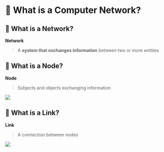 # 💚 What is a Computer Network?
## 💛 What is a Network?
**Network**

> A **system that exchanges information** between two or more entities

## 💛 What is a Node?
**Node**

> Subjects and objects exchanging information

![](https://prod-files-secure.s3.us-west-2.amazonaws.com/e7a75158-b9c4-4d57-84fa-9858bfaefc38/52d28000-ef00-4b94-93c6-052b5d86b009/image.png?X-Amz-Algorithm=AWS4-HMAC-SHA256&X-Amz-Content-Sha256=UNSIGNED-PAYLOAD&X-Amz-Credential=ASIAZI2LB466XDLS6WU6%2F20250928%2Fus-west-2%2Fs3%2Faws4_request&X-Amz-Date=20250928T214617Z&X-Amz-Expires=3600&X-Amz-Security-Token=IQoJb3JpZ2luX2VjED4aCXVzLXdlc3QtMiJHMEUCIQDRhTA2b0z%2FSObxU6GBkuZOarskNe1g7tJ6dgrHh2AZNgIgDtomTNsm9LZ%2FjI9MpiQaGdvyQcSM%2FGtwSCwvA%2FK1vRwqiAQIxv%2F%2F%2F%2F%2F%2F%2F%2F%2F%2FARAAGgw2Mzc0MjMxODM4MDUiDMKUQ3izwEeDkDSfKyrcA8NDiM1f%2BXythJcc%2Fr20roUnqRjwwtHxgwEcF0JcKAebI5VBtMZFW3oNSCalaLxuzQSgsnDkR5sO4goGsEQ%2FotWRVcZrPmgjeL4cP2PoBtmDTMBpqDN87dQKjcRGuNyDJqcFttuKDJcY7%2FRjqIfd2D1BjwwSsaHjZFIoO2sHTIv3kpcH%2BZXP6fKftfR5ZyKV75gBeLzhtD8ONFlttSIYzi5bOLhpK2HRYVjyGRbBrKX66TlfsnKRduLKr32BdYn2S8mlxA34xejqPu%2BDOJpU39VTiX8GFXVmG8Ou71p8IR0XWOhcqACLWov9MAIc9mXrlZq5wvcdwzEqowXWp3JkTQMMGb04sejmMZARw5i17V5LLbYh%2F%2F7oK3oYMQMLkGZDfwLlDYSd4I%2BO7zlkAAnnF9eerfd7vIcq5sqp7Vd3JQ4UAe5JNyWltEC86f%2BfSL5ku5sKPp2xSVm1o2LHskQSpbZUWIwKSFit%2BfykdINs5sIh6orOQaeUKwVRGDYg9U3poYMtsv8iwxhEVGNDG8yewpBysu3snh9o2sA0Hp7fafgmKdnvJ%2BD769l4eNm7AprB%2FmJbHbgYolxN0dCA3XAupk1%2F3J7ZN7SkLEilqzzFKyNzujWzpgmimAPNz0heMOjN5sYGOqUB7onX3Zbqb6m5EMa0CjjEVY8%2Bj8CY45vKOZY8q8sFx4fNlhCrmrl0wBHr8GsS5EU0uWSUiHkW%2B7ktwBrsJBkM6aULXnRUQOanAoild4omKrFcqvKqovHx6ak0%2FrzEw2y%2BYXkh9VJKuN%2F3swTodkbYlzerpcnvNS3MYlX3X0FMapwtrBpLauHKs0YXJ5RLmQTdzQQOo4pTZSQtMvb4weY%2FjbIfV%2BSm&X-Amz-Signature=913d1a1c142c96f56289f196935c9a19d688386e028821290873380b1aaf4db9&X-Amz-SignedHeaders=host&x-amz-checksum-mode=ENABLED&x-id=GetObject)

## 💛 What is a Link?
**Link**
> A connection between nodes 

![](https://prod-files-secure.s3.us-west-2.amazonaws.com/e7a75158-b9c4-4d57-84fa-9858bfaefc38/e42dfc1c-6148-47a5-9ba3-fe948bfa9178/image.png?X-Amz-Algorithm=AWS4-HMAC-SHA256&X-Amz-Content-Sha256=UNSIGNED-PAYLOAD&X-Amz-Credential=ASIAZI2LB466XDLS6WU6%2F20250928%2Fus-west-2%2Fs3%2Faws4_request&X-Amz-Date=20250928T214617Z&X-Amz-Expires=3600&X-Amz-Security-Token=IQoJb3JpZ2luX2VjED4aCXVzLXdlc3QtMiJHMEUCIQDRhTA2b0z%2FSObxU6GBkuZOarskNe1g7tJ6dgrHh2AZNgIgDtomTNsm9LZ%2FjI9MpiQaGdvyQcSM%2FGtwSCwvA%2FK1vRwqiAQIxv%2F%2F%2F%2F%2F%2F%2F%2F%2F%2FARAAGgw2Mzc0MjMxODM4MDUiDMKUQ3izwEeDkDSfKyrcA8NDiM1f%2BXythJcc%2Fr20roUnqRjwwtHxgwEcF0JcKAebI5VBtMZFW3oNSCalaLxuzQSgsnDkR5sO4goGsEQ%2FotWRVcZrPmgjeL4cP2PoBtmDTMBpqDN87dQKjcRGuNyDJqcFttuKDJcY7%2FRjqIfd2D1BjwwSsaHjZFIoO2sHTIv3kpcH%2BZXP6fKftfR5ZyKV75gBeLzhtD8ONFlttSIYzi5bOLhpK2HRYVjyGRbBrKX66TlfsnKRduLKr32BdYn2S8mlxA34xejqPu%2BDOJpU39VTiX8GFXVmG8Ou71p8IR0XWOhcqACLWov9MAIc9mXrlZq5wvcdwzEqowXWp3JkTQMMGb04sejmMZARw5i17V5LLbYh%2F%2F7oK3oYMQMLkGZDfwLlDYSd4I%2BO7zlkAAnnF9eerfd7vIcq5sqp7Vd3JQ4UAe5JNyWltEC86f%2BfSL5ku5sKPp2xSVm1o2LHskQSpbZUWIwKSFit%2BfykdINs5sIh6orOQaeUKwVRGDYg9U3poYMtsv8iwxhEVGNDG8yewpBysu3snh9o2sA0Hp7fafgmKdnvJ%2BD769l4eNm7AprB%2FmJbHbgYolxN0dCA3XAupk1%2F3J7ZN7SkLEilqzzFKyNzujWzpgmimAPNz0heMOjN5sYGOqUB7onX3Zbqb6m5EMa0CjjEVY8%2Bj8CY45vKOZY8q8sFx4fNlhCrmrl0wBHr8GsS5EU0uWSUiHkW%2B7ktwBrsJBkM6aULXnRUQOanAoild4omKrFcqvKqovHx6ak0%2FrzEw2y%2BYXkh9VJKuN%2F3swTodkbYlzerpcnvNS3MYlX3X0FMapwtrBpLauHKs0YXJ5RLmQTdzQQOo4pTZSQtMvb4weY%2FjbIfV%2BSm&X-Amz-Signature=fba54bd2548d4169bc765d4ea4544a25dddf196af8d4992ab59e23f8e307f11f&X-Amz-SignedHeaders=host&x-amz-checksum-mode=ENABLED&x-id=GetObject)
